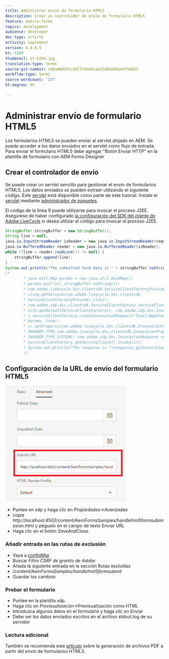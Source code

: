 ```yaml
---
title: Administrar envío de formulario HTML5
description: Crear un controlador de envío de formulario HTML5
feature: mobile-forms
topics: development
audience: developer
doc-type: article
activity: implement
version: 6.4,6.5
kt: 5269
thumbnail: kt-5269.jpg
translation-type: tm+mt
source-git-commit: c60a46027cc8d71fddd41aa31dbb569e4df94823
workflow-type: tm+mt
source-wordcount: '277'
ht-degree: 0%

---
```



# Administrar envío de formulario HTML5

Los formularios HTML5 se pueden enviar al servlet alojado en AEM. Se puede acceder a los datos enviados en el servlet como flujo de entrada. Para enviar el formulario HTML5 debe agregar &quot;Botón Enviar HTTP&quot; en la plantilla de formulario con AEM Forms Designer

## Crear el controlador de envío

Se puede crear un servlet sencillo para gestionar el envío de formularios HTML5. Los datos enviados se pueden extraer utilizando el siguiente código. Este [servlet](assets/html5-submit-handler.zip) está disponible como parte de este tutorial. Instale el [servlet](assets/html5-submit-handler.zip) mediante [administrador de paquetes](http://localhost:4502/crx/packmgr/index.jsp)

El código de la línea 9 puede utilizarse para invocar el proceso J2EE. Asegúrese de haber configurado [la configuración del SDK del cliente de Adobe LiveCycle](https://helpx.adobe.com/aem-forms/6/submit-form-data-livecycle-process.html) si desea utilizar el código para invocar el proceso J2EE.

```java
StringBuffer stringBuffer = new StringBuffer();
String line = null;
java.io.InputStreamReader isReader = new java.io.InputStreamReader(request.getInputStream(), "UTF-8");
java.io.BufferedReader reader = new java.io.BufferedReader(isReader);
while ((line = reader.readLine()) != null) {
    stringBuffer.append(line);
}
System.out.println("The submitted form data is " + stringBuffer.toString());
/*
        * java.util.Map params = new java.util.HashMap();
        * params.put("in",stringBuffer.toString());
        * com.adobe.livecycle.dsc.clientsdk.ServiceClientFactoryProvider scfp =
        * sling.getService(com.adobe.livecycle.dsc.clientsdk.
        * ServiceClientFactoryProvider.class);
        * com.adobe.idp.dsc.clientsdk.ServiceClientFactory serviceClientFactory =
        * scfp.getDefaultServiceClientFactory(); com.adobe.idp.dsc.InvocationRequest ir
        * = serviceClientFactory.createInvocationRequest("Test1/NewProcess1", "invoke",
        * params, true);
        * ir.setProperty(com.adobe.livecycle.dsc.clientsdk.InvocationProperties.
        * INVOKER_TYPE,com.adobe.livecycle.dsc.clientsdk.InvocationProperties.
        * INVOKER_TYPE_SYSTEM); com.adobe.idp.dsc.InvocationResponse response1 =
        * serviceClientFactory.getServiceClient().invoke(ir);
        * System.out.println("The response is "+response1.getInvocationId());
        */
```


## Configuración de la URL de envío del formulario HTML5

![submit-url](assets/submit-url.PNG)

* Puntee en xdp y haga clic en _Propiedades_->_Avanzadas_
* copie http://localhost:4502/content/AemFormsSamples/handlehml5formsubmission.html y péguelo en el campo de texto Enviar URL
* Haga clic en el botón _SaveAndClose_.

### Añadir entrada en las rutas de exclusión

* Vaya a [configMgr](http://localhost:4502/system/console/configMgr).
* Buscar _Filtro CSRF de granito de Adobe_
* Añada la siguiente entrada en la sección Rutas excluidas
* _/content/AemFormsSamples/handlehml5formsubmit_
* Guardar los cambios

### Probar el formulario

* Puntee en la plantilla xdp.
* Haga clic en _Previsualización_->Previsualización como HTML
* Introduzca algunos datos en el formulario y haga clic en Enviar
* Debe ver los datos enviados escritos en el archivo stdout.log de su servidor

### Lectura adicional

También se recomienda este [artículo](https://docs.adobe.com/content/help/en/experience-manager-learn/forms/document-services/generate-pdf-from-mobile-form-submission-article.html) sobre la generación de archivos PDF a partir del envío de formularios HTML5.




